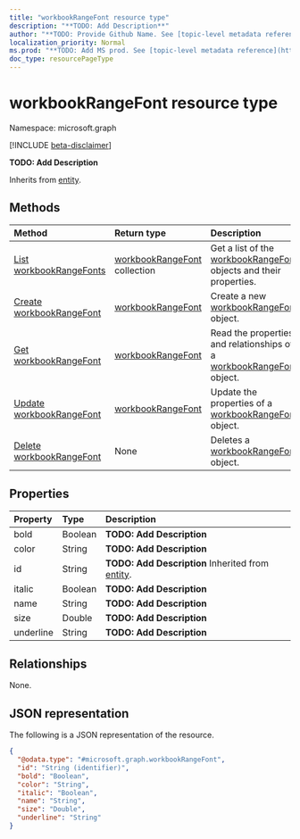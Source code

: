 ```yaml
---
title: "workbookRangeFont resource type"
description: "**TODO: Add Description**"
author: "**TODO: Provide Github Name. See [topic-level metadata reference](https://msgo.azurewebsites.net/add/document/guidelines/metadata.html#topic-level-metadata)**"
localization_priority: Normal
ms.prod: "**TODO: Add MS prod. See [topic-level metadata reference](https://msgo.azurewebsites.net/add/document/guidelines/metadata.html#topic-level-metadata)**"
doc_type: resourcePageType
---
```


# workbookRangeFont resource type

Namespace: microsoft.graph

[!INCLUDE [beta-disclaimer](../../includes/beta-disclaimer.md)]

**TODO: Add Description**


Inherits from [entity](../resources/entity.md).

## Methods
|Method|Return type|Description|
|:---|:---|:---|
|[List workbookRangeFonts](../api/workbookrangefont-list.md)|[workbookRangeFont](../resources/workbookrangefont.md) collection|Get a list of the [workbookRangeFont](../resources/workbookrangefont.md) objects and their properties.|
|[Create workbookRangeFont](../api/workbookrangefont-create.md)|[workbookRangeFont](../resources/workbookrangefont.md)|Create a new [workbookRangeFont](../resources/workbookrangefont.md) object.|
|[Get workbookRangeFont](../api/workbookrangefont-get.md)|[workbookRangeFont](../resources/workbookrangefont.md)|Read the properties and relationships of a [workbookRangeFont](../resources/workbookrangefont.md) object.|
|[Update workbookRangeFont](../api/workbookrangefont-update.md)|[workbookRangeFont](../resources/workbookrangefont.md)|Update the properties of a [workbookRangeFont](../resources/workbookrangefont.md) object.|
|[Delete workbookRangeFont](../api/workbookrangefont-delete.md)|None|Deletes a [workbookRangeFont](../resources/workbookrangefont.md) object.|

## Properties
|Property|Type|Description|
|:---|:---|:---|
|bold|Boolean|**TODO: Add Description**|
|color|String|**TODO: Add Description**|
|id|String|**TODO: Add Description** Inherited from [entity](../resources/entity.md).|
|italic|Boolean|**TODO: Add Description**|
|name|String|**TODO: Add Description**|
|size|Double|**TODO: Add Description**|
|underline|String|**TODO: Add Description**|

## Relationships
None.

## JSON representation
The following is a JSON representation of the resource.
<!-- {
  "blockType": "resource",
  "keyProperty": "id",
  "@odata.type": "microsoft.graph.workbookRangeFont",
  "baseType": "microsoft.graph.entity",
  "openType": false
}
-->
``` json
{
  "@odata.type": "#microsoft.graph.workbookRangeFont",
  "id": "String (identifier)",
  "bold": "Boolean",
  "color": "String",
  "italic": "Boolean",
  "name": "String",
  "size": "Double",
  "underline": "String"
}
```

